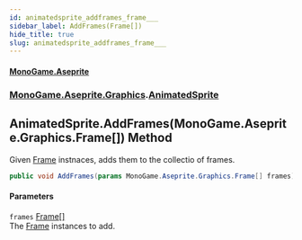 ```yaml
---
id: animatedsprite_addframes_frame___
sidebar_label: AddFrames(Frame[])
hide_title: true
slug: animatedsprite_addframes_frame___
---
```

#### [MonoGame.Aseprite](index 'index')
### [MonoGame.Aseprite.Graphics](monogame_aseprite_graphics 'MonoGame.Aseprite.Graphics').[AnimatedSprite](animatedsprite 'MonoGame.Aseprite.Graphics.AnimatedSprite')
## AnimatedSprite.AddFrames(MonoGame.Aseprite.Graphics.Frame[]) Method
Given [Frame](frame 'MonoGame.Aseprite.Graphics.Frame') instnaces, adds them to the collectio of frames.  
```csharp
public void AddFrames(params MonoGame.Aseprite.Graphics.Frame[] frames);
```
#### Parameters
`frames` [Frame](frame 'MonoGame.Aseprite.Graphics.Frame')[[]](https://docs.microsoft.com/en-us/dotnet/api/System.Array 'System.Array')  
The [Frame](frame 'MonoGame.Aseprite.Graphics.Frame') instances to add.  
  
